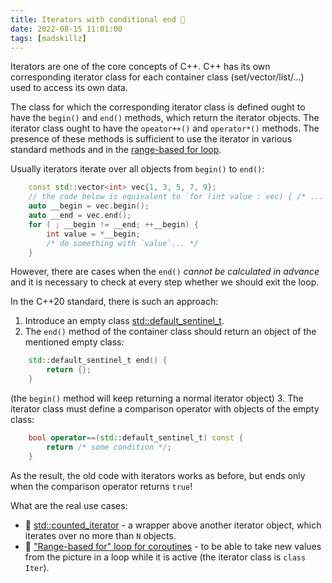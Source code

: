 ```yaml
---
title: Iterators with conditional end 🏁
date: 2022-08-15 11:01:00
tags: [madskillz]
---
```


Iterators are one of the core concepts of C++.
C++ has its own corresponding iterator class for each container class (set/vector/list/...) used to access its own data.

The class for which the corresponding iterator class is defined ought to have the `begin()` and `end()` methods, which return the iterator objects.
The iterator class ought to have the `opeator++()` and `operator*()` methods.
The presence of these methods is sufficient to use the iterator in various standard methods and in the
[range-based for loop](https://en.cppreference.com/w/cpp/language/range-for).

Usually iterators iterate over all objects from `begin()` to `end()`:
```c++
    const std::vector<int> vec{1, 3, 5, 7, 9};
    // the code below is equivalent to `for (int value : vec) { /* ... */ }`
    auto __begin = vec.begin();
    auto __end = vec.end();
    for ( ; __begin != __end; ++__begin) {
        int value = *__begin;
        /* do something with `value`... */
    }
```

However, there are cases when the `end()` *cannot be calculated in advance*
and it is necessary to check at every step whether we should exit the loop.

In the C++20 standard, there is such an approach:
1. Introduce an empty class [std::default_sentinel_t](https://en.cppreference.com/w/cpp/iterator/default_sentinel_t).
2. The `end()` method of the container class should return an object of the mentioned empty class:
```c++
    std::default_sentinel_t end() { 
        return {}; 
    }
```
(the `begin()` method will keep returning a normal iterator object)
3. The iterator class must define a comparison operator with objects of the empty class:
```c++
    bool operator==(std::default_sentinel_t) const { 
        return /* some condition */; 
    }
```

As the result, the old code with iterators works as before, but ends only when the comparison operator returns `true`!

What are the real use cases:
- 🎯 [std::counted_iterator](https://en.cppreference.com/w/cpp/iterator/counted_iterator) - a wrapper above
another iterator object, which iterates over no more than `N` objects.
- 🎯 ["Range-based for" loop for coroutines](https://godbolt.org/z/G5cWP57b8) -
to be able to take new values from the picture in a loop while it is active (the iterator class is `class Iter`).
